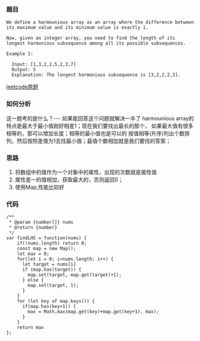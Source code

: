 ### 题目
```
We define a harmounious array as an array where the difference between its maximum value and its minimum value is exactly 1.

Now, given an integer array, you need to find the length of its longest harmonious subsequence among all its possible subsequences.

Example 1:

  Input: [1,3,2,2,5,2,3,7]
  Output: 5
  Explanation: The longest harmonious subsequence is [3,2,2,2,3].
```
[leetcode原题](https://leetcode.com/problems/longest-harmonious-subsequence/)

### 如何分析
这一题考的是什么？--- 如果能回答这个问题就解决一半了
harmounious array的特点是最大于最小值刚好相差1；现在我们要找出最长的那个，
如果最大值有很多相等的，那可以增加长度；相等的最小值也是可以的
按值相等(升序)列出个数排列，然后按照差值为1去找最小值；最值个数相加就是我们要找的答案；

### 思路
1. 将数组中的值作为一个对象中的属性，出现的次数就是属性值
2. 属性差一的值相加，获取最大的，否则返回0；
3. 使用Map,性能比较好

### 代码
```
/**
 * @param {number[]} nums
 * @return {number}
 */
var findLHS = function(nums) {
    if(!nums.length) return 0;
    const map = new Map();
    let max = 0;
    for(let i = 0; i<nums.length; i++) {
      let target = nums[i]
      if (map.has(target)) {
        map.set(target, map.get(target)+1);
      } else {
        map.set(target, 1);
      }
    }
    for (let key of map.keys()) {
      if(map.has(key+1)) {
        max = Math.max(map.get(key)+map.get(key+1), max);
      }
    }
    return max
};
```
